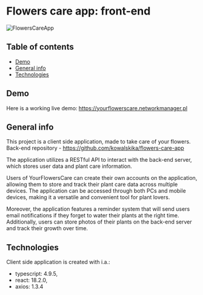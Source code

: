 # Flowers care app: front-end

![FlowersCareApp](https://user-images.githubusercontent.com/125073360/230791706-b947b694-5358-454b-b3e0-fee4cc212b8f.gif)

## Table of contents
* [Demo](#demo)
* [General info](#general-info)
* [Technologies](#technologies)

## Demo
Here is a working live demo: https://yourflowerscare.networkmanager.pl


## General info
This project is a client side application, made to take care of your flowers.<br>
Back-end repository - https://github.com/kowalskika/flowers-care-app <br>

The application utilizes a RESTful API to interact with the back-end server, which stores user data and plant care information.

Users of YourFlowersCare can create their own accounts on the application, allowing them to store and track their plant care data across multiple devices. The application can be accessed through both PCs and mobile devices, making it a versatile and convenient tool for plant lovers.

Moreover, the application features a reminder system that will send users email notifications if they forget to water their plants at the right time. Additionally, users can store photos of their plants on the back-end server and track their growth over time.


## Technologies
Client side application is created with i.a.:
* typescript: 4.9.5,
* react: 18.2.0,
* axios: 1.3.4
